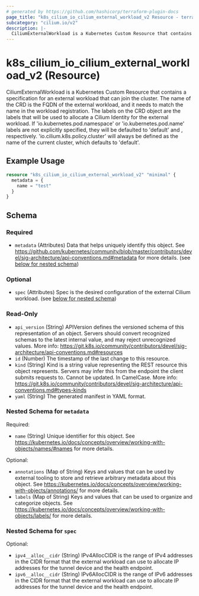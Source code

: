 ```yaml
---
# generated by https://github.com/hashicorp/terraform-plugin-docs
page_title: "k8s_cilium_io_cilium_external_workload_v2 Resource - terraform-provider-k8s"
subcategory: "cilium.io/v2"
description: |-
  CiliumExternalWorkload is a Kubernetes Custom Resource that contains a specification for an external workload that can join the cluster.  The name of the CRD is the FQDN of the external workload, and it needs to match the name in the workload registration. The labels on the CRD object are the labels that will be used to allocate a Cilium Identity for the external workload. If 'io.kubernetes.pod.namespace' or 'io.kubernetes.pod.name' labels are not explicitly specified, they will be defaulted to 'default' and , respectively. 'io.cilium.k8s.policy.cluster' will always be defined as the name of the current cluster, which defaults to 'default'.
---
```


# k8s_cilium_io_cilium_external_workload_v2 (Resource)

CiliumExternalWorkload is a Kubernetes Custom Resource that contains a specification for an external workload that can join the cluster.  The name of the CRD is the FQDN of the external workload, and it needs to match the name in the workload registration. The labels on the CRD object are the labels that will be used to allocate a Cilium Identity for the external workload. If 'io.kubernetes.pod.namespace' or 'io.kubernetes.pod.name' labels are not explicitly specified, they will be defaulted to 'default' and <workload name>, respectively. 'io.cilium.k8s.policy.cluster' will always be defined as the name of the current cluster, which defaults to 'default'.

## Example Usage

```terraform
resource "k8s_cilium_io_cilium_external_workload_v2" "minimal" {
  metadata = {
    name = "test"
  }
}
```

<!-- schema generated by tfplugindocs -->
## Schema

### Required

- `metadata` (Attributes) Data that helps uniquely identify this object. See https://github.com/kubernetes/community/blob/master/contributors/devel/sig-architecture/api-conventions.md#metadata for more details. (see [below for nested schema](#nestedatt--metadata))

### Optional

- `spec` (Attributes) Spec is the desired configuration of the external Cilium workload. (see [below for nested schema](#nestedatt--spec))

### Read-Only

- `api_version` (String) APIVersion defines the versioned schema of this representation of an object. Servers should convert recognized schemas to the latest internal value, and may reject unrecognized values. More info: https://git.k8s.io/community/contributors/devel/sig-architecture/api-conventions.md#resources
- `id` (Number) The timestamp of the last change to this resource.
- `kind` (String) Kind is a string value representing the REST resource this object represents. Servers may infer this from the endpoint the client submits requests to. Cannot be updated. In CamelCase. More info: https://git.k8s.io/community/contributors/devel/sig-architecture/api-conventions.md#types-kinds
- `yaml` (String) The generated manifest in YAML format.

<a id="nestedatt--metadata"></a>
### Nested Schema for `metadata`

Required:

- `name` (String) Unique identifier for this object. See https://kubernetes.io/docs/concepts/overview/working-with-objects/names/#names for more details.

Optional:

- `annotations` (Map of String) Keys and values that can be used by external tooling to store and retrieve arbitrary metadata about this object. See https://kubernetes.io/docs/concepts/overview/working-with-objects/annotations/ for more details.
- `labels` (Map of String) Keys and values that can be used to organize and categorize objects. See https://kubernetes.io/docs/concepts/overview/working-with-objects/labels/ for more details.


<a id="nestedatt--spec"></a>
### Nested Schema for `spec`

Optional:

- `ipv4__alloc__cidr` (String) IPv4AllocCIDR is the range of IPv4 addresses in the CIDR format that the external workload can use to allocate IP addresses for the tunnel device and the health endpoint.
- `ipv6__alloc__cidr` (String) IPv6AllocCIDR is the range of IPv6 addresses in the CIDR format that the external workload can use to allocate IP addresses for the tunnel device and the health endpoint.


